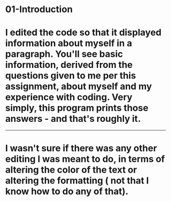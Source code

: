 # 01-Introduction


# I edited the code so that it displayed information about myself in a paragraph. You'll see basic information, derived from the questions given to me per this assignment, about myself and my experience with coding. Very simply, this program prints those answers - and that's roughly it.
---
# I wasn't sure if there was any other editing I was meant to do, in terms of altering the color of the text or altering the formatting ( not that I know how to do any of that).